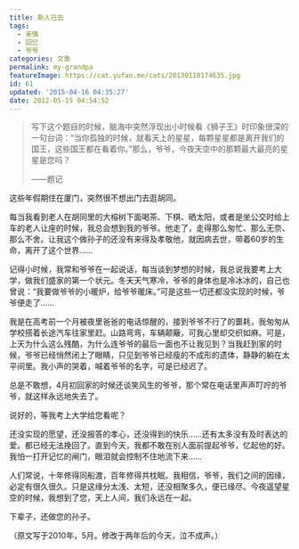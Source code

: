 ```yaml
---
title: 斯人已去
tags:
  - 亲情
  - 回忆
  - 爷爷
categories: 文章
permalink: my-grandpa
featureImage: https://cat.yufan.me/cats/20130110174635.jpg
id: 61
updated: '2015-04-16 04:35:27'
date: 2012-05-15 04:54:52
---
```


>写下这个题目的时候，脑海中突然浮现出小时候看《狮子王》时印象很深的一句台词：“当你孤独的时候，就看天上的星星，每颗星星都是离开我们的国王，这些国王都在看着你。”那么，爷爷，今夜天空中的那颗最大最亮的星星是您吗？
>
>——题记

这些年假期住在厦门，突然很不想出门去逛胡同。

每当我看到老人在胡同里的大榕树下面喝茶、下棋、晒太阳，或者是坐公交时给上车的老人让座的时候，我总会想到我的爷爷。他走了，走得那么匆忙、那么无奈、那么不舍。让我这个做孙子的还没有来得及孝敬他，就因病去世，带着60岁的生命，离开了这个世界……

<!--more-->

记得小时候，我常和爷爷在一起说话，每当谈到梦想的时候，我总说我要考上大学，做我们盛家的第一个状元。冬天天气寒冷，爷爷的身体也是冷冰冰的，自己也曾说：“我要做爷爷的小暖炉，给爷爷暖床。”可是这些一切还都没实现的时候，爷爷便走了……

我是在高考前一个月被夜里爸爸的电话惊醒的，接到爷爷不行了的噩耗，我匆匆从学校搭着长途汽车往家里赶。山路弯弯，车辆颠簸，可我心里却交织如麻。可是，上天为什么这么残酷，为什么连爷爷的最后一面也不让我见到？当我赶到家的时候，爷爷已经悄然闭上了眼睛，只见到爷爷已经瘦的不成形的遗体，静静的躺在太平间里。我小声的哭着，喊着爷爷的名字，可是已经迟了。

总是不敢想，4月初回家的时候还谈笑风生的爷爷，那个常在电话里声声叮咛的爷爷，就这样永远地失去了。

说好的，等我考上大学给您看呢？

还没实现的愿望，还没报答的孝心，还没得到的快乐……还有太多没有及时表达的爱。都已经无法挽回了。直到今天，我都不敢在别人面前提起爷爷，忆起他的好。我怕一打开记忆的闸门，眼泪就会控制不住地流下来……

人们常说，十年修得同船渡，百年修得共枕眠。我相信，爷爷，我们之间的因缘，必定有很久很久。只是这缘分太浅、太短，还没相聚多久，便已缘尽。今夜遥望星空的时候，我想到了您，天上人间，我们永远在一起。

下辈子，还做您的孙子。

（原文写于2010年，5月。修改于两年后的今天，泣不成声。）
